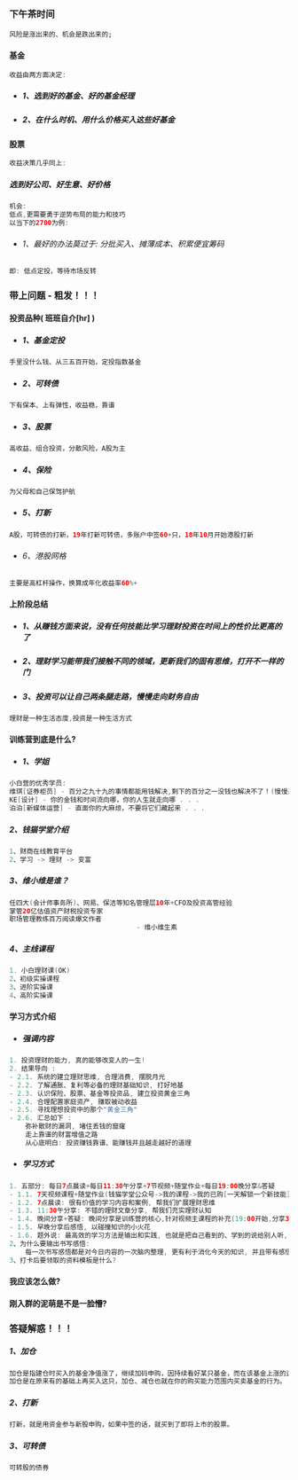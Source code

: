 ### 下午茶时间

```
风险是涨出来的、机会是跌出来的;
```

#### 基金

```java
收益由两方面决定:
```

* ##### 1、选到好的基金、好的基金经理
* ##### 2、在什么时机、用什么价格买入这些好基金

#### 股票

```java
收益决策几乎同上:
```

##### 选到好公司、好生意、好价格

```java
机会:
低点,更需要勇于逆势布局的能力和技巧
以当下的2700为例:
```

* ###### 1、最好的办法莫过于: 分批买入、摊薄成本、积累便宜筹码

```java
即: 低点定投，等待市场反转
```

### 带上问题 - 粗发！！！

#### 投资品种\( 班班自介\[hr\] \)

* ##### 1、基金定投

```java
手里没什么钱、从三五百开始，定投指数基金
```

* ##### 2、可转债

```java
下有保本、上有弹性，收益稳，靠谱
```

* ##### 3、股票

```java
高收益、组合投资，分散风险，A股为主
```

* ##### 4、保险

```java
为父母和自己保驾护航
```

* ##### 5、打新

```java
A股，可转债的打新，19年打新可转债，多账户中签60+只，18年10月开始港股打新
```

* ###### 6、港股网格

```java
主要是高杠杆操作，换算成年化收益率60%+
```

#### 上阶段总结

* ##### 1、从赚钱方面来说，没有任何技能比学习理财投资在时间上的性价比更高的了
* ##### 2、理财学习能带我们接触不同的领域，更新我们的固有思维，打开不一样的门
* ##### 3、投资可以让自己两条腿走路，慢慢走向财务自由

```java
理财是一种生活态度,投资是一种生活方式
```

#### 训练营到底是什么?

* ##### 1、学姐

```java
小白营的优秀学员:
维琪[证券柜员] - 百分之九十九的事情都能用钱解决,剩下的百分之一没钱也解决不了！(慢慢来,会比较快 . . .)
KE[设计] - 你的金钱和时间流向哪，你的人生就走向哪 . . .
泊泊[新媒体运营] - 直面你的大麻烦，不要将它们藏起来 . . .
```

##### 2、钱猫学堂介绍

```java
1、财商在线教育平台
2、学习 -> 理财 -> 变富
```

##### 3、维小维是谁？

```java
任四大(会计师事务所)、网易、保洁等知名管理层10年+CFO及投资高管经验
掌管20亿估值资产财税投资专家
职场管理教练百万阅读爆文作者
                                - 维小维生素
```

##### 4、主线课程

```java
1. 小白理财课(OK)
2、初级实操课程
3、进阶实操课
4、高阶实操课
```

#### 学习方式介绍

* ##### 强调内容

```java
1. 投资理财的能力, 真的能够改变人的一生!
2. 结果导向 :
- 2.1. 系统的建立理财思维, 合理消费, 摆脱月光
- 2.2. 了解通胀、复利等必备的理财基础知识, 打好地基
- 2.3. 认识保险、股票、基金等投资品, 建立投资黄金三角
- 2.4. 合理配置家庭资产, 赚取被动收益
- 2.5. 寻找理想投资中的那个"黄金三角"
- 2.6. 汇总如下 :
    弥补散财的漏洞, 堵住丢钱的窟窿
    走上靠谱的财富增值之路
    从心底明白: 投资赚钱靠谱、能赚钱并且越走越好的道理
```

* ##### 学习方式

```java
1. 五部分: 每日7点晨读+每日11:30午分享+7节视频+随堂作业+每日19:00晚分享&答疑
- 1.1. 7天视频课程+随堂作业(钱猫学堂公众号->我的课程->我的已购[一天解锁一个新技能],随堂作业用来检验自己的学习成果)
- 1.2. 7点晨读: 很有价值的学习内容和案例, 帮我们扩展理财思维
- 1.3. 11:30午分享: 不错的理财文章分享, 帮我们充实理财认知
- 1.4. 晚间分享+答疑: 晚间分享是训练营的核心,针对视频主课程的补充(19:00开始,分享30~40分钟)、紧接着答疑
- 1.5. 早晚分享后感悟, 以碰撞知识的小火花
- 1.6. 题外说: 最高效的学习方法是输出和实践, 也就是把自己看到的、学到的说给别人听, 教授给别人, 输出自己的知识和见解.
2、为什么要输出书写感悟:
    每一次书写感悟都是对今日内容的一次脑内整理, 更有利于消化今天的知识, 并且带有感悟的状态去学习的时候, 会更容易发现自己对课程的疑惑
3、打卡后要领取的资料模板是什么?
```

#### 我应该怎么做?

#### 刚入群的泥萌是不是一脸懵?

### 答疑解惑！！！

##### 1、加仓

```java
加仓是指建仓时买入的基金净值涨了，继续加码申购，因持续看好某只基金，而在该基金上涨的过程中继续追加买入的行为，
加仓是在原来有的基础上再买入这只，加仓、减仓也就在你的购买能力范围内买卖基金的行为。
```

##### 2、打新

```java
打新，就是用资金参与新股申购，如果中签的话，就买到了即将上市的股票。
```

##### 3、可转债

```java
可转股的债券
```



